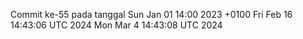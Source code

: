 Commit ke-55 pada tanggal Sun Jan 01 14:00 2023 +0100
Fri Feb 16 14:43:06 UTC 2024
Mon Mar  4 14:43:08 UTC 2024
